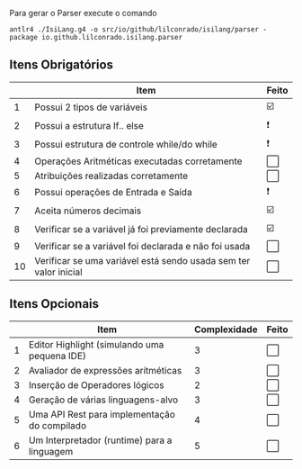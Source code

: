 Para gerar o Parser execute o comando
```
antlr4 ./IsiLang.g4 -o src/io/github/lilconrado/isilang/parser -package io.github.lilconrado.isilang.parser
```

## Itens Obrigatórios 
|| Item | Feito | 
| --  | -- |  --- |
| 1  | Possui 2 tipos de variáveis | ☑️ |
| 2  | Possui a estrutura If.. else | ❗ |
| 3  | Possui estrutura de controle while/do while | ❗ |
| 4  | Operações Aritméticas executadas corretamente | ⬜️ |
| 5  | Atribuições realizadas corretamente | ⬜️ |
| 6  | Possui operações de Entrada e Saída | ❗ |
| 7  | Aceita números decimais | ☑️ |
| 8  | Verificar se a variável já foi previamente declarada | ☑️ |
| 9  | Verificar se a variável foi declarada e não foi usada | ⬜️ |
| 10 | Verificar se uma variável está sendo usada sem ter valor inicial | ⬜️ |

## Itens Opcionais
|| Item | Complexidade| Feito |
|-- | -- | -- | -- |
| 1 | Editor Highlight (simulando uma pequena IDE) | 3 | ⬜️ |
| 2 | Avaliador de expressões aritméticas  | 3         | ⬜️ |
| 3 | Inserção de Operadores lógicos  | 2              | ⬜️ |
| 4 | Geração de várias linguagens-alvo  | 3           | ⬜️ |
| 5 | Uma API Rest para implementação do compilado | 4 | ⬜️ |
| 6 | Um Interpretador (runtime) para a linguagem  | 5 | ⬜️ |
